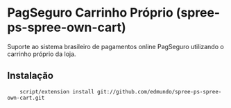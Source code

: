# PagSeguro Carrinho Próprio (spree-ps-spree-own-cart)

Suporte ao sistema brasileiro de pagamentos online PagSeguro utilizando o carrinho próprio da loja.

## Instalação

        script/extension install git://github.com/edmundo/spree-ps-spree-own-cart.git
